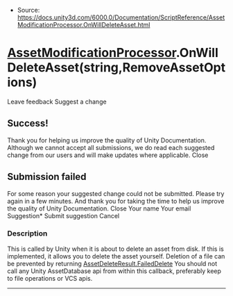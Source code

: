 * Source: https://docs.unity3d.com/6000.0/Documentation/ScriptReference/AssetModificationProcessor.OnWillDeleteAsset.html

#  [AssetModificationProcessor](https://docs.unity3d.com/6000.0/Documentation/ScriptReference/AssetModificationProcessor.html).OnWillDeleteAsset(string,RemoveAssetOptions)
Leave feedback
Suggest a change
## Success!
Thank you for helping us improve the quality of Unity Documentation. Although we cannot accept all submissions, we do read each suggested change from our users and will make updates where applicable.
Close
## Submission failed
For some reason your suggested change could not be submitted. Please <a>try again</a> in a few minutes. And thank you for taking the time to help us improve the quality of Unity Documentation.
Close
Your name Your email Suggestion* Submit suggestion
Cancel
### Description
This is called by Unity when it is about to delete an asset from disk.
If this is implemented, it allows you to delete the asset yourself. Deletion of a file can be prevented by returning [AssetDeleteResult.FailedDelete](https://docs.unity3d.com/6000.0/Documentation/ScriptReference/AssetDeleteResult.FailedDelete.html) You should not call any Unity AssetDatabase api from within this callback, preferably keep to file operations or VCS apis. 
* * *
